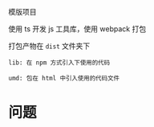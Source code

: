 模版项目

使用 ts 开发 js 工具库，使用 webpack 打包

打包产物在 `dist` 文件夹下

```
lib: 在 npm 方式引入下使用的代码

umd: 包在 html 中引入使用的代码文件
```

# 问题
